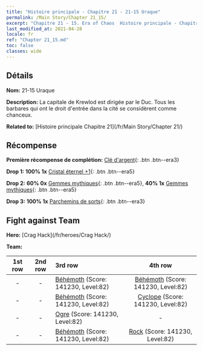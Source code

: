 ```yaml
---
title: "Histoire principale - Chapitre 21 - 21-15 Uraque"
permalink: /Main Story/Chapter 21_15/
excerpt: "Chapitre 21 - 15. Era of Chaos  Histoire principale - Chapitre 21_15. 21-15 Uraque"
last_modified_at: 2021-04-28
locale: fr
ref: "Chapter 21_15.md"
toc: false
classes: wide
---
```


## Détails

 **Nom:** 21-15 Uraque

 **Description:** La capitale de Krewlod est dirigée par le Duc. Tous les barbares qui ont le droit d'entrée dans la cité se considèrent comme chanceux.

 **Related to:** [Histoire principale Chapitre 21](/fr/Main Story/Chapter 21/)

## Récompense

 **Première récompense de complétion:** [Clé d'argent](/ItemsFR/con_693/){: .btn .btn--era3}

 **Drop 1:** **100% 1x** [Cristal éternel +1](/ItemsFR/mat_73/){: .btn .btn--era5}

 **Drop 2:** **60% 0x** [Gemmes mythiques](/ItemsFR/mat_65/){: .btn .btn--era5}, **40% 1x** [Gemmes mythiques](/ItemsFR/mat_65/){: .btn .btn--era5}

 **Drop 3:** **100% 1x** [Parchemins de sorts](/ItemsFR/con_694/){: .btn .btn--era3}


## Fight against Team
 **Hero:** [Crag Hack](/fr/heroes/Crag Hack/)

 **Team:**


  | 1st row | 2nd row | 3rd row | 4th row |
  |:----:|:----:|:----|:----:|
  | - | - | [Béhémoth](/fr/units/Behemoth/) (Score: 141230, Level:82)  | [Béhémoth](/fr/units/Behemoth/) (Score: 141230, Level:82)  |
  | - | - | [Béhémoth](/fr/units/Behemoth/) (Score: 141230, Level:82)  | [Cyclope](/fr/units/Cyclops/) (Score: 141230, Level:82)  |
  | - | - | [Ogre](/fr/units/Ogre/) (Score: 141230, Level:82)  | - |
  | - | - | [Béhémoth](/fr/units/Behemoth/) (Score: 141230, Level:82)  | [Rock](/fr/units/Roc/) (Score: 141230, Level:82)  |


